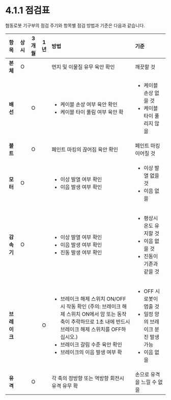 # 4.1.1 점검표

협동로봇 기구부의 점검 주기와 항목별 점검 방법과 기준은 다음과 같습니다.

<table>
  <thead>
    <tr>
      <th style="text-align:center"><b>&#xD56D;&#xBAA9;</b>
      </th>
      <th style="text-align:center"><b>&#xC0C1;&#xC2DC;</b>
      </th>
      <th style="text-align:center"><b>3</b>  <b>&#xAC1C;&#xC6D4;</b>
      </th>
      <th style="text-align:center"><b>1&#xB144;</b>
      </th>
      <th style="text-align:left"><b>&#xBC29;&#xBC95;</b>
      </th>
      <th style="text-align:left"><b>&#xAE30;&#xC900;</b>
      </th>
    </tr>
  </thead>
  <tbody>
    <tr>
      <td style="text-align:center"><b>&#xBCF8;&#xCCB4;</b>
      </td>
      <td style="text-align:center">O</td>
      <td style="text-align:center"></td>
      <td style="text-align:center"></td>
      <td style="text-align:left">&#xBA3C;&#xC9C0; &#xBC0F; &#xC774;&#xBB3C;&#xC9C8; &#xC720;&#xBB34; &#xC721;&#xC548;
        &#xD655;&#xC778;</td>
      <td style="text-align:left">&#xAE68;&#xB057;&#xD560; &#xAC83;</td>
    </tr>
    <tr>
      <td style="text-align:center"><b>&#xBC30;&#xC120;</b>
      </td>
      <td style="text-align:center"></td>
      <td style="text-align:center">O</td>
      <td style="text-align:center"></td>
      <td style="text-align:left">
        <ul>
          <li>&#xCF00;&#xC774;&#xBE14; &#xC190;&#xC0C1; &#xC5EC;&#xBD80; &#xC721;&#xC548;
            &#xD655;&#xC778;</li>
          <li>&#xCF00;&#xC774;&#xBE14; &#xD0C0;&#xC774; &#xD480;&#xB9BC; &#xC5EC;&#xBD80;
            &#xC721;&#xC548; &#xD655;</li>
        </ul>
      </td>
      <td style="text-align:left">
        <ul>
          <li>&#xCF00;&#xC774;&#xBE14; &#xC190;&#xC0C1; &#xC5C6;&#xC744; &#xAC83;</li>
          <li>&#xCF00;&#xC774;&#xBE14; &#xD0C0;&#xC774; &#xD480;&#xB9AC;&#xC9C0; &#xC54A;&#xC744;</li>
        </ul>
      </td>
    </tr>
    <tr>
      <td style="text-align:center"><b>&#xBCFC;&#xD2B8;</b>
      </td>
      <td style="text-align:center"></td>
      <td style="text-align:center">O</td>
      <td style="text-align:center"></td>
      <td style="text-align:left">&#xD398;&#xC778;&#xD2B8; &#xB9C8;&#xD0B9;&#xC758; &#xB04A;&#xC5B4;&#xC9D0;
        &#xC721;&#xC548; &#xD655;&#xC778;</td>
      <td style="text-align:left">&#xD398;&#xC778;&#xD2B8; &#xB9C8;&#xD0B9; &#xC774;&#xC5B4;&#xC9C8; &#xAC83;</td>
    </tr>
    <tr>
      <td style="text-align:center"><b>&#xBAA8;&#xD130;</b>
      </td>
      <td style="text-align:center">O</td>
      <td style="text-align:center"></td>
      <td style="text-align:center"></td>
      <td style="text-align:left">
        <ul>
          <li>&#xC774;&#xC0C1; &#xBC1C;&#xC5F4; &#xC5EC;&#xBD80; &#xD655;&#xC778;</li>
          <li>&#xC774;&#xC74C; &#xBC1C;&#xC0DD; &#xC5EC;&#xBD80; &#xD655;&#xC778;</li>
        </ul>
      </td>
      <td style="text-align:left">
        <ul>
          <li>&#xC774;&#xC0C1; &#xBC1C;&#xC5F4; &#xC5C6;&#xC744; &#xAC83;</li>
          <li>&#xC774;&#xC74C; &#xC5C6;&#xC744;</li>
        </ul>
      </td>
    </tr>
    <tr>
      <td style="text-align:center"><b>&#xAC10;&#xC18D;&#xAE30;</b>
      </td>
      <td style="text-align:center">O</td>
      <td style="text-align:center"></td>
      <td style="text-align:center"></td>
      <td style="text-align:left">
        <ul>
          <li>&#xC774;&#xC0C1; &#xBC1C;&#xC5F4; &#xC5EC;&#xBD80; &#xD655;&#xC778;</li>
          <li>&#xC774;&#xC74C; &#xBC1C;&#xC0DD; &#xC5EC;&#xBD80; &#xD655;&#xC778;</li>
          <li>&#xC9C4;&#xB3D9; &#xBC1C;&#xC0DD; &#xC5EC;&#xBD80; &#xD655;&#xC778;</li>
        </ul>
      </td>
      <td style="text-align:left">
        <ul>
          <li>&#xD3C9;&#xC0C1;&#xC2DC; &#xC628;&#xB3C4; &#xC720;&#xC9C0;&#xD560; &#xAC83;</li>
          <li>&#xC774;&#xC74C; &#xC5C6;&#xC744; &#xAC83;</li>
          <li>&#xC9C4;&#xB3D9;&#xC774; &#xAE30;&#xC874;&#xACFC; &#xAC19;&#xC744; &#xAC83;</li>
        </ul>
      </td>
    </tr>
    <tr>
      <td style="text-align:center"><b>&#xBE0C;&#xB808;&#xC774;&#xD06C;</b>
      </td>
      <td style="text-align:center"></td>
      <td style="text-align:center"></td>
      <td style="text-align:center">O</td>
      <td style="text-align:left">
        <ul>
          <li>&#xBE0C;&#xB808;&#xC774;&#xD06C; &#xD574;&#xC81C; &#xC2A4;&#xC704;&#xCE58;
            ON/OFF&#xC2DC; &#xC791;&#xB3D9; &#xD655;&#xC778; (&#xC8FC;&#xC758;: &#xBE0C;&#xB808;&#xC774;&#xD06C;
            &#xD574;&#xC81C; &#xC2A4;&#xC704;&#xCE58; ON&#xC5D0;&#xC11C; &#xC554; &#xB610;&#xB294;
            &#xB3D9;&#xC791; &#xCD95;&#xC774; &#xCD94;&#xB77D;&#xD558;&#xBBC0;&#xB85C;
            1&#xCD08; &#xB0B4;&#xC5D0; &#xBC18;&#xB4DC;&#xC2DC; &#xBE0C;&#xB808;&#xC774;&#xD06C;
            &#xD574;&#xC81C; &#xC2A4;&#xC704;&#xCE58;&#xB97C; OFF&#xD558;&#xC2ED;&#xC2DC;&#xC624;.)</li>
          <li>&#xBE0C;&#xB808;&#xC774;&#xD06C; &#xAC08;&#xB9BC; &#xC218;&#xC900; &#xC721;&#xC548;
            &#xD655;&#xC778;</li>
          <li>&#xBE0C;&#xB808;&#xC774;&#xD06C;&#xC758; &#xC774;&#xC74C; &#xBC1C;&#xC0DD;
            &#xC5EC;&#xBD80; &#xD655;</li>
        </ul>
      </td>
      <td style="text-align:left">
        <ul>
          <li>OFF &#xC2DC; &#xB85C;&#xBD07;&#xC774; &#xBA48;&#xCD9C; &#xAC83;</li>
          <li>&#xC77C;&#xC815; &#xC591;&#xC758; &#xBE0C;&#xB808;&#xC774;&#xD06C; &#xBD84;&#xC9C4;
            &#xBC1C;&#xC0DD; &#xAC00;&#xB2A5;</li>
          <li>&#xC774;&#xC74C; &#xC5C6;&#xC744;</li>
        </ul>
      </td>
    </tr>
    <tr>
      <td style="text-align:center"><b>&#xC720;&#xACA9;</b>
      </td>
      <td style="text-align:center"></td>
      <td style="text-align:center">O</td>
      <td style="text-align:center"></td>
      <td style="text-align:left">&#xAC01; &#xCD95;&#xC758; &#xC815;&#xBC29;&#xD5A5; &#xB610;&#xB294; &#xC5ED;&#xBC29;&#xD5A5;
        &#xD68C;&#xC804;&#xC2DC; &#xC720;&#xACA9; &#xC720;&#xBB34; &#xD655;</td>
      <td
      style="text-align:left">&#xC190;&#xC73C;&#xB85C; &#xC720;&#xACA9;&#xC744; &#xB290;&#xB084; &#xC218;
        &#xC5C6;&#xC744;</td>
    </tr>
  </tbody>
</table>

